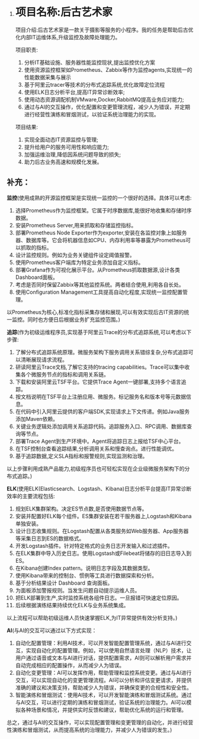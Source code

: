 1. # 项目名称:后古艺术家

   项目介绍:后古艺术家是一款关于摄影等服务的小程序。我的任务是帮助后古优化内部IT运维体系,升级监控及故障处理能力。

   项目职责:

   1. 分析IT基础设施、服务器性能监控现状,提出监控优化方案
   2. 使用资源监控框架如Prometheus、Zabbix等作为监控agents,实现统一的性能数据采集与展示
   3. 基于阿里云tracer等技术的分布式追踪系统,优化故障定位流程
   4. 使用ELK日志分析平台,提高IT异常诊断效率;
   5. 使用动态资源调配机制VMware,Docker,RabbitMQ提高业务应对能力;
   6. 通过与AI的交互操作，优化配置和变更管理流程，减少人为错误，并定期进行经营性演练和冒烟测试，以验证系统治理能力的实现。

   项目结果:

   1. 实现全面动态IT资源监控与管理;
   2. 提升给用户的服务可用性和响应能力;
   3. 加强运维治理,降低因系统问题导致的损失;
   4. 助力后古业务高速和规模化发展。

## 补充：

**监控**(使用成熟的开源监控框架是实现统一监控的一个很好的选择。具体可以考虑:

1. 选择Prometheus作为监控框架。它属于时序数据库,能很好地收集和存储时序数据。
2. 安装Prometheus Server,用来抓取和存储监控指标。
3. 部署Prometheus Node Exporter作为exporter,安装在各监控对象上如服务器、数据库等。它会将机器信息如CPU、内存利用率等暴露为Prometheus可以抓取的指标。
4. 设计监控规则。例如为业务关键组件设定阈值报警。
5. 使用Prometheus客户端库为特定业务添加自定义指标。
6. 部署Grafana作为可视化展示平台。从Prometheus抓取数据源,设计各类Dashboard面板。
7. 考虑是否同时保留Zabbix等其他监控系统。两者结合使用,利用各自长处。
8. 使用Configuration Management工具提高自动化程度,实现统一监控配置管理。

以Prometheus为核心,标准化指标采集存储和展现,可以有效实现后古IT资源的统一监控。同时也方便日后根据业务扩充监控范围。)

**追踪**(作为初级运维程序员,实现基于阿里云Trace的分布式追踪系统,可以考虑以下步骤:

1. 了解分布式追踪系统原理。微服务架构下服务调用关系错综复杂,分布式追踪可以清晰展现请求流程。
2. 研读阿里云Trace文档,了解它支持的tracing capabilities。Trace可以集中收集各个微服务节点的指标和调用关系链。
3. 下载和安装阿里云TSF平台。它提供Trace Agent一键部署,支持多个语言追踪。
4. 按文档说明在TSF平台上注册应用、微服务。标记服务名和版本号等元数据信息。
5. 在代码中引入阿里云提供的客户端SDK,实现请求上下文传递。例如Java服务添加Maven依赖。
6. 关键业务逻辑处添加调用关系追踪代码。追踪服务入口、RPC调用、数据库查询等节点。
7. 部署Trace Agent到生产环境中。Agent将追踪日志上报给TSF中心平台。
8. 在TSF控制台查看追踪结果,分析调用关系和慢查询点。进行性能调优。
9. 基于追踪数据,定义SLA指标和报警规则,实现监测和治理。

以上步骤利用成熟产品能力,初级程序员也可轻松实现在企业级微服务架构下的分布式追踪。)

**ELK**(使用ELK(Elasticsearch、Logstash、Kibana)日志分析平台提高IT异常诊断效率的主要流程包括:

1. 规划ELK集群架构。决定ES节点数,是否使用数据节点等。
2. 安装并配置好ELK每个组件。ES集群安装在若干服务器上,Logstash和Kibana单独安装。
3. 设计日志收集规则。在Logstash配置从各类服务如Web服务器、App服务器等采集日志到ES的数据格式。
4. 开发Logstash插件。针对特定格式的业务日志开发输入和过滤插件。
5. 在ELK集群中导入历史日志。使用Logstash或Filebeat将储存的旧日志导入到ES。
6. 在Kibana创建Index pattern。说明日志字段及其数据类型。
7. 使用Kibana带来的控制台、惯例等工具进行数据探索和分析。
8. 基于分析结果设计 Dashboard 查询面板。
9. 为面板添加警报规则。当发生问题自动提示运维人员。
10. 把ELK部署到生产,实时监控系统各组件日志。一旦报错可快速定位原因。
11. 后续根据演练结果持续优化ELK与业务系统集成。

以上流程可以帮助初级运维人员快速掌握ELK,为IT异常提供有效分析支持。)

**AI**(与AI的交互可以通过以下方式实现：

1. 自动化配置管理：利用AI技术，可以开发智能配置管理系统，通过与AI进行交互，实现自动化的配置管理。例如，可以使用自然语言处理（NLP）技术，让用户通过语音或文本与AI进行对话，提供配置需求，AI则可以解析用户需求并自动完成相应的配置操作，从而减少人为错误。
2. 自动化变更管理：AI可以发挥作用，帮助管理和监控系统变更。通过与AI进行交互，可以实现自动化的变更管理流程。AI可以分析和评估变更请求，并提供准确的建议和决策支持，帮助减少人为错误，并确保变更的合规性和安全性。
3. 智能演练和冒烟测试：使用AI技术，可以开发智能演练和冒烟测试系统。通过与AI交互，可以进行定期的演练和冒烟测试，验证系统的治理能力。AI可以模拟各种场景和情况，并提供实时反馈和建议，帮助优化系统的运行和管理。

总之，通过与AI的交互操作，可以实现配置管理和变更管理的自动化，并进行经营性演练和冒烟测试，从而提高系统的治理能力，并减少人为错误的发生。)